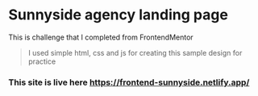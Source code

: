 # Sunnyside agency landing page

This is challenge that I completed from FrontendMentor
> I used simple html, css and js for creating this sample design for practice

### This site is live here https://frontend-sunnyside.netlify.app/

